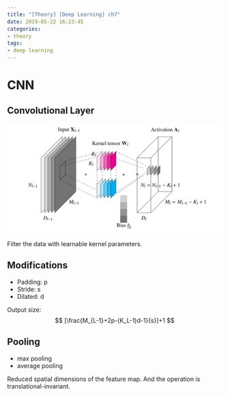 ```yaml
---
title: "[Theory] [Deep Learning] ch7"
date: 2019-05-22 16:23:45
categories:
- theory
tags:
- deep learning
---
```


# CNN

## Convolutional Layer

![](https://github.com/dbddqy/Note/raw/master/Deep_Learning/pics/CNN.png)

Filter the data with learnable kernel parameters.

## Modifications

- Padding: p
- Stride: s
- Dilated: d

Output size:
$$
[\frac{M_{L-1}+2p-(K_L-1)d-1}{s}]+1
$$

## Pooling

- max pooling
- average pooling

Reduced spatial dimensions of the feature map. And the operation is translational-invariant.
